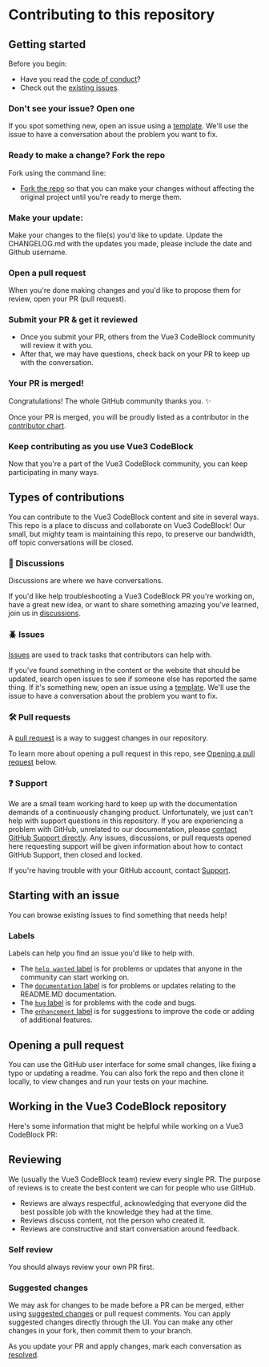 # Contributing to this repository <!-- omit in toc -->

## Getting started <!-- omit in toc -->

Before you begin:
- Have you read the [code of conduct](CODE_OF_CONDUCT.md)?
- Check out the [existing issues](https://github.com/webdevnerdstuff/vue3-code-block/issues).

### Don't see your issue? Open one

If you spot something new, open an issue using a [template](https://github.com/webdevnerdstuff/vue3-code-block/issues/new/choose). We'll use the issue to have a conversation about the problem you want to fix.

### Ready to make a change? Fork the repo

Fork using the command line:

- [Fork the repo](https://docs.github.com/en/github/getting-started-with-github/fork-a-repo#fork-an-example-repository) so that you can make your changes without affecting the original project until you're ready to merge them.

### Make your update:

Make your changes to the file(s) you'd like to update.
Update the CHANGELOG.md with the updates you made, please include the date and Github username.

### Open a pull request
When you're done making changes and you'd like to propose them for review, open your PR (pull request).

### Submit your PR & get it reviewed
- Once you submit your PR, others from the Vue3 CodeBlock community will review it with you.
- After that, we may have questions, check back on your PR to keep up with the conversation.

### Your PR is merged!
Congratulations! The whole GitHub community thanks you. :sparkles:

Once your PR is merged, you will be proudly listed as a contributor in the [contributor chart](https://github.com/webdevnerdstuff/vue3-code-block/graphs/contributors).

### Keep contributing as you use Vue3 CodeBlock

Now that you're a part of the Vue3 CodeBlock community, you can keep participating in many ways.

## Types of contributions
You can contribute to the Vue3 CodeBlock content and site in several ways. This repo is a place to discuss and collaborate on Vue3 CodeBlock! Our small, but mighty team is maintaining this repo, to preserve our bandwidth, off topic conversations will be closed.

### :mega: Discussions
Discussions are where we have conversations.

If you'd like help troubleshooting a Vue3 CodeBlock PR you're working on, have a great new idea, or want to share something amazing you've learned, join us in [discussions](https://github.com/webdevnerdstuff/vue3-code-block/discussions).

### :beetle: Issues
[Issues](https://docs.github.com/en/github/managing-your-work-on-github/about-issues) are used to track tasks that contributors can help with.

If you've found something in the content or the website that should be updated, search open issues to see if someone else has reported the same thing. If it's something new, open an issue using a [template](https://github.com/webdevnerdstuff/vue3-code-block/issues/new/choose). We'll use the issue to have a conversation about the problem you want to fix.

### :hammer_and_wrench: Pull requests
A [pull request](https://docs.github.com/en/github/collaborating-with-issues-and-pull-requests/about-pull-requests) is a way to suggest changes in our repository.

To learn more about opening a pull request in this repo, see [Opening a pull request](#opening-a-pull-request) below.

### :question: Support
We are a small team working hard to keep up with the documentation demands of a continuously changing product. Unfortunately, we just can't help with support questions in this repository. If you are experiencing a problem with GitHub, unrelated to our documentation, please [contact GitHub Support directly](https://support.github.com/contact). Any issues, discussions, or pull requests opened here requesting support will be given information about how to contact GitHub Support, then closed and locked.

If you're having trouble with your GitHub account, contact [Support](https://support.github.com/contact).

## Starting with an issue
You can browse existing issues to find something that needs help!

### Labels
Labels can help you find an issue you'd like to help with.

- The [`help wanted` label](https://github.com/webdevnerdstuff/vue3-code-block/issues?q=is%3Aopen+is%3Aissue+label%3Aenhancement) is for problems or updates that anyone in the community can start working on.
- The [`documentation` label](https://github.com/webdevnerdstuff/vue3-code-block/issues?q=is%3Aopen+is%3Aissue+label%3Adocumentation) is for problems or updates relating to the README.MD documentation.
- The [`bug` label](https://github.com/webdevnerdstuff/vue3-code-block/issues?q=is%3Aopen+is%3Aissue+label%3Abug) is for problems with the code and bugs.
- The [`enhancement` label](https://github.com/webdevnerdstuff/vue3-code-block/issues?q=is%3Aopen+is%3Aissue+label%3Aenhancement) is for 
suggestions to improve the code or adding of additional features.

## Opening a pull request
You can use the GitHub user interface for some small changes, like fixing a typo or updating a readme. You can also fork the repo and then clone it locally, to view changes and run your tests on your machine.

## Working in the Vue3 CodeBlock repository
Here's some information that might be helpful while working on a Vue3 CodeBlock PR:

<!-- - [Development](/contributing/development.md) - This short guide describes how to get this app running on your local machine. -->

## Reviewing
We (usually the Vue3 CodeBlock team) review every single PR. The purpose of reviews is to create the best content we can for people who use GitHub.

- Reviews are always respectful, acknowledging that everyone did the best possible job with the knowledge they had at the time.  
- Reviews discuss content, not the person who created it.  
- Reviews are constructive and start conversation around feedback.  

### Self review
You should always review your own PR first.

<!-- ### Pull request template
When you open a pull request, you must fill out the "Ready for review" template before we can review your PR. This template helps reviewers understand your changes and the purpose of your pull request. -->

### Suggested changes
We may ask for changes to be made before a PR can be merged, either using [suggested changes](https://docs.github.com/en/github/collaborating-with-issues-and-pull-requests/incorporating-feedback-in-your-pull-request) or pull request comments. You can apply suggested changes directly through the UI. You can make any other changes in your fork, then commit them to your branch.

As you update your PR and apply changes, mark each conversation as [resolved](https://docs.github.com/en/github/collaborating-with-issues-and-pull-requests/commenting-on-a-pull-request#resolving-conversations).
